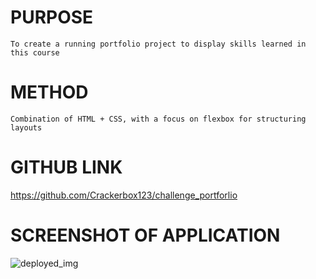   # PURPOSE   
    To create a running portfolio project to display skills learned in this course

# METHOD

    Combination of HTML + CSS, with a focus on flexbox for structuring layouts

# GITHUB LINK

https://github.com/Crackerbox123/challenge_portforlio

# SCREENSHOT OF APPLICATION

![deployed_img](https://user-images.githubusercontent.com/61638208/172756349-5a6d28c9-d446-411c-9291-20f18be604d3.png)

